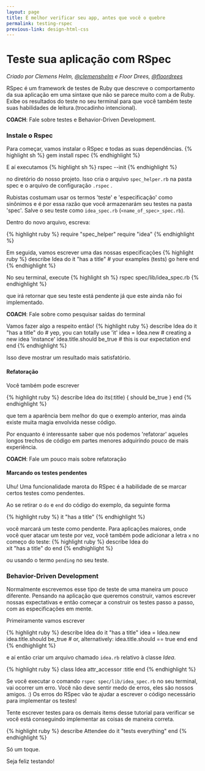 ```yaml
---
layout: page
title: É melhor verificar seu app, antes que você o quebre
permalink: testing-rspec
previous-link: design-html-css
---
```


# Teste sua aplicação com RSpec

*Criado por Clemens Helm, [@clemenshelm](https://twitter.com/clemenshelm) e Floor Drees, [@floordrees](https://twitter.com/floordrees)*

RSpec é um framework de testes de Ruby que descreve o comportamento da sua aplicação em uma sintaxe que não se parece muito com a de Ruby. Exibe os resultados do teste no seu terminal para que você também teste suas habilidades de leitura.(trocadinho intencional).

__COACH__: Fale sobre testes e Behavior-Driven Development.

### Instale o Rspec

Para começar, vamos instalar o RSpec e todas as suas dependências.
{% highlight sh %}
gem install rspec
{% endhighlight %}

E aí executamos
{% highlight sh %}
rspec --init
{% endhighlight %}

no diretório do nosso projeto. Isso cria o arquivo `spec_helper.rb` na pasta spec e o arquivo de configuração `.rspec` .

Rubistas costumam usar os termos 'teste' e 'especificação' como sinônimos e é por essa razão que você armazenarám seu testes na pasta 'spec'. Salve o seu teste como `idea_spec.rb` (`<name_of_spec>_spec.rb`).

Dentro do novo arquivo, escreva:

{% highlight ruby %}
require "spec_helper"
require "idea"
{% endhighlight %}

Em seguida, vamos escrever uma das nossas especificações
{% highlight ruby %}
describe Idea do
  it "has a title" # your examples (tests) go here
end
{% endhighlight %}

No seu terminal, execute
{% highlight sh %}
rspec spec/lib/idea_spec.rb
{% endhighlight %}

que irá retornar que seu teste está pendente já que este ainda não foi implementado.

__COACH__: Fale sobre como pesquisar saídas do terminal

Vamos fazer algo a respeito então!
{% highlight ruby %}
describe Idea do
  it "has a title" do # yep, you can totally use 'it'
    idea = Idea.new # creating a new idea 'instance'
    idea.title.should be_true # this is our expectation
  end
end
{% endhighlight %}

Isso deve mostrar um resultado mais satisfatório.

#### Refatoração

Você também pode escrever  

{% highlight ruby %}
describe Idea do
  its(:title) { should be_true }
end
{% endhighlight %}


que tem a aparência bem melhor do que o exemplo anterior, mas ainda existe muita magia envolvida nesse código.

Por enquanto é interessante saber que nós podemos 'refatorar' aqueles longos trechos de código em partes menores adquirindo pouco de mais experiência.

__COACH__: Fale um pouco mais sobre refatoração  

#### Marcando os testes pendentes

Uhu! Uma funcionalidade marota do RSpec é a habilidade de se marcar certos testes como pendentes.

Ao se retirar o `do` e `end` do código do exemplo, da seguinte forma

{% highlight ruby %}
it "has a title"
{% endhighlight %}

você marcará um teste como pendente. Para aplicações maiores, onde você quer atacar um teste por vez, você também pode adicionar a letra `x` no começo do teste:
{% highlight ruby %}
describe Idea do  
  xit "has a title" do
end
{% endhighlight %}

ou usando o termo `pending` no seu teste.

### Behavior-Driven Development

Normalmente escrevemos esse tipo de teste de uma maneira um pouco diferente. Pensando na aplicação que queremos construir, vamos escrever nossas expectativas e então começar a construir os testes passo a passo, com as especificações em mente.

Primeiramente vamos escrever

{% highlight ruby %}
describe Idea do
  it "has a title"
    idea = Idea.new
    idea.title.should be_true
    # or, alternatively: idea.title.should == true
  end
end
{% endhighlight %}

e aí então criar um arquivo chamado `idea.rb` relativo à classe *Idea*.

{% highlight ruby %}
class Idea
attr_accessor  :title
end
{% endhighlight %}

Se você executar o comando `rspec spec/lib/idea_spec.rb` no seu terminal, vai ocorrer um erro. Você não deve sentir medo de erros, eles são nossos amigos. :) Os erros do RSpec vão te ajudar a escrever o código necessário para implementar os testes!

Tente escrever testes para os demais items desse tutorial para verificar se você está conseguindo implementar as coisas de maneira correta.

{% highlight ruby %}
describe Attendee do
  it "tests everything"
end
{% endhighlight %}

Só um toque.

Seja feliz testando!
